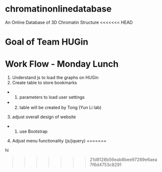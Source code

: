 # chromatinonlinedatabase
An Online Database of 3D Chromatin Structure
<<<<<<< HEAD
# Goal of Team HUGin


# Work Flow - Monday Lunch
1. Understand js to load the graphs on HUGin 
2. Create table to store bookmarks 
  * 1. parameters to load user settings
  * 2. table will be created by Tong (Yun Li lab)
3. adjust overall design of website
  * 1. use Bootstrap
4. Adjust menu functionality (js/jquery)
=======

hi
>>>>>>> 21d8128b56eab8bee97289e6aea7f6d4753c8291
